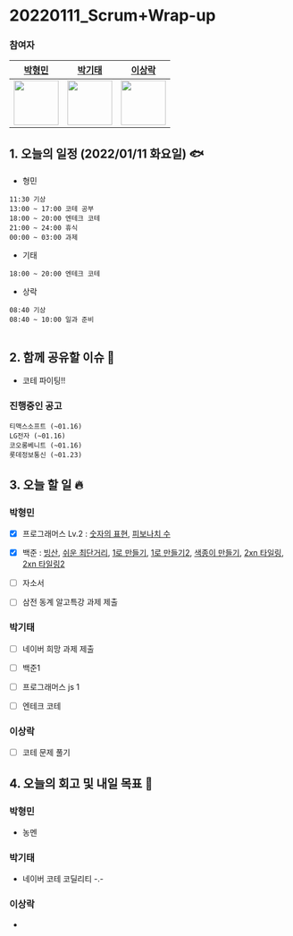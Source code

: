 # 20220111_Scrum+Wrap-up

### 참여자

| [박형민](https://github.com/npnppn)  | [박기태](https://github.com/idiot-kitto)   | [이상락](https://github.com/SangRakee)  |
| :------: | :------: | :------:
|<img src="https://github.com/npnppn.png" width="80"> | <img src="https://github.com/idiot-kitto.png" width="80">|<img src="https://github.com/SangRakee.png" width="80">

## 1. 오늘의 일정 (2022/01/11 화요일) 🐟

- 형민
```
11:30 기상
13:00 ~ 17:00 코테 공부
18:00 ~ 20:00 엔테크 코테
21:00 ~ 24:00 휴식
00:00 ~ 03:00 과제
```

- 기태
```
18:00 ~ 20:00 엔테크 코테

```

- 상락
```
08:40 기상
08:40 ~ 10:00 일과 준비


```

## 2. 함께 공유할 이슈 💌
- 코테 파이팅!!


### 진행중인 공고
```
티맥스소프트 (~01.16)
LG전자 (~01.16)
코오롱베니트 (~01.16)
롯데정보통신 (~01.23)
```



## 3. 오늘 할 일 🔥



### 박형민
- [x] 프로그래머스 Lv.2 : [숫자의 표현](https://programmers.co.kr/learn/courses/30/lessons/12924), [피보나치 수](https://programmers.co.kr/learn/courses/30/lessons/12945) 
- [x] 백준 : [빙산](https://www.acmicpc.net/problem/2573), [쉬운 최단거리](https://www.acmicpc.net/problem/14940), [1로 만들기](https://www.acmicpc.net/problem/1463), [1로 만들기2](https://www.acmicpc.net/problem/12852), [색종이 만들기](https://www.acmicpc.net/problem/2630), [2xn 타일링](https://www.acmicpc.net/problem/11726), [2xn 타일링2](https://www.acmicpc.net/problem/11727)
- [ ] 자소서
- [ ] 삼전 동계 알고특강 과제 제출


### 박기태

- [ ] 네이버 희망 과제 제출
- [ ] 백준1
- [ ] 프로그래머스 js 1
- [ ] 엔테크 코테



### 이상락
- [ ] 코테 문제 풀기




## 4. 오늘의 회고 및 내일 목표 🎈


    

### 박형민

- 농멘

### 박기태

- 네이버 코테 코딜리티 -.-


### 이상락
- 
